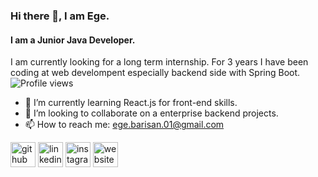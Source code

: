 ### Hi there 👋, I am Ege.
#### I am a Junior Java Developer.
I am currently looking for a long term internship. For 3 years I have been coding at web develompent especially backend side with Spring Boot. 
![Profile views](https://gpvc.arturio.dev/https://github.com/healtherengineer) 
- 🌱 I’m currently learning React.js for front-end skills. 
- 👯 I’m looking to collaborate on a enterprise backend projects. 
- 📫 How to reach me: ege.barisan.01@gmail.com 


[<img src='https://cdn.jsdelivr.net/npm/simple-icons@3.0.1/icons/github.svg' alt='github' height='40'>](https://github.com/https://github.com/healtherengineer)  [<img src='https://cdn.jsdelivr.net/npm/simple-icons@3.0.1/icons/linkedin.svg' alt='linkedin' height='40'>](https://www.linkedin.com/in/https://www.linkedin.com/in/egebarisan//)  [<img src='https://cdn.jsdelivr.net/npm/simple-icons@3.0.1/icons/instagram.svg' alt='instagram' height='40'>](https://www.instagram.com/https://www.instagram.com/eege_brsn/?next=%2F/)  [<img src='https://cdn.jsdelivr.net/npm/simple-icons@3.0.1/icons/icloud.svg' alt='website' height='40'>](https://healtherengineer.github.io/)  

 
